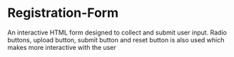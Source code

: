 # Registration-Form
An interactive HTML form designed to collect and submit user input. Radio buttons, upload button, submit button and reset button is also used which makes more interactive with the user
